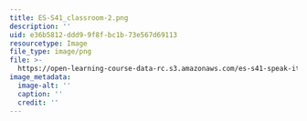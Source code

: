 ```yaml
---
title: ES-S41_classroom-2.png
description: ''
uid: e36b5812-ddd9-9f8f-bc1b-73e567d69113
resourcetype: Image
file_type: image/png
file: >-
  https://open-learning-course-data-rc.s3.amazonaws.com/es-s41-speak-italian-with-your-mouth-full-spring-2012/e36b5812ddd99f8fbc1b73e567d69113_ES-S41_classroom-2.png
image_metadata:
  image-alt: ''
  caption: ''
  credit: ''
---
```

